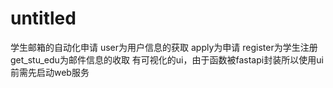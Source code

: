 # untitled
学生邮箱的自动化申请
user为用户信息的获取
apply为申请
register为学生注册
get_stu_edu为邮件信息的收取
有可视化的ui，由于函数被fastapi封装所以使用ui前需先启动web服务
